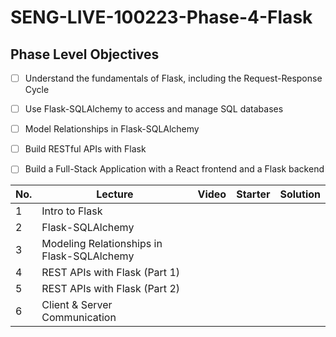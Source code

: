 # SENG-LIVE-100223-Phase-4-Flask
## Phase Level Objectives
- [ ] Understand the fundamentals of Flask, including the Request-Response Cycle
- [ ] Use Flask-SQLAlchemy to access and manage SQL databases
- [ ] Model Relationships in Flask-SQLAlchemy
- [ ] Build RESTful APIs with Flask
- [ ] Build a Full-Stack Application with a React frontend and a Flask backend


|No. | Lecture                          | Video 	| Starter 	| Solution 	|
|----|------------------------------	|:-----:	|--------	|---------	|
|1 | Intro to Flask            | | | |
|2 | Flask-SQLAlchemy                	| | | |
|3 | Modeling Relationships in Flask-SQLAlchemy                 	| | | |
|4 | REST APIs with Flask (Part 1)                       	| | | |
|5 | REST APIs with Flask (Part 2)    	| | | |
|6 | Client & Server Communication                    	| | | |